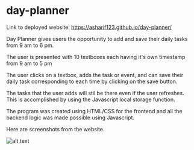 # day-planner

Link to deployed website: https://asharif123.github.io/day-planner/

Day Planner gives users the opportunity to add and save their daily tasks from 9 am to 6 pm.

The user is presented with 10 textboxes each having it's own timestamp from 9 am to 5 pm

The user clicks on a textbox, adds the task or event, and can save their daily task corresponding to each time by clicking on the save button.

The tasks that the user adds will stil be there even if the user refreshes. This is accomplished by using the Javascript local storage function.

The program was created using HTML/CSS for the frontend and all the backend logic was made possible using Javascript.

Here are screenshots from the website.

![alt text](./assets/images/day-planner-main-page-1.JPG "main page")
